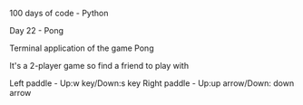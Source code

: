 100 days of code - Python

Day 22 - Pong

Terminal application of the game Pong

It's a 2-player game so find a friend to play with

Left paddle - Up:w key/Down:s key
Right paddle - Up:up arrow/Down: down arrow